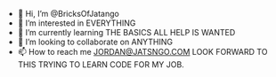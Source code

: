 - 👋 Hi, I’m @BricksOfJatango
- 👀 I’m interested in EVERYTHING
- 🌱 I’m currently learning THE BASICS ALL HELP IS WANTED
- 💞️ I’m looking to collaborate on ANYTHING 
- 📫 How to reach me JORDAN@JATSNGO.COM
  LOOK FORWARD TO THIS TRYING TO LEARN CODE FOR MY JOB. 

<!---
BricksOfJatango/BricksOfJatango is a ✨ special ✨ repository because its `README.md` (this file) appears on your GitHub profile.
You can click the Preview link to take a look at your changes.
--->
